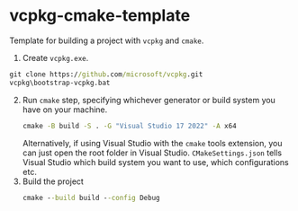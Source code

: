 # vcpkg-cmake-template
Template for building a project with `vcpkg` and `cmake`.

1. Create `vcpkg.exe`.
```cmd
git clone https://github.com/microsoft/vcpkg.git
vcpkg\bootstrap-vcpkg.bat
```
2. Run `cmake` step, specifying whichever generator or build system you have on your machine.
   ```cmd
   cmake -B build -S . -G "Visual Studio 17 2022" -A x64
   ```
   Alternatively, if using Visual Studio with the `cmake` tools extension, you can just open the root folder in Visual Studio. `CMakeSettings.json` tells Visual Studio which build system you want to use, which configurations etc.
3. Build the project
   ```cmd
   cmake --build build --config Debug
   ```

